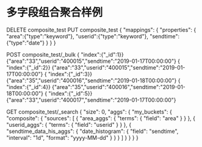 # 多字段组合聚合样例
DELETE composite_test
PUT composite_test
{
  "mappings": {
    "properties": {
      "area":{"type":"keyword"},
      "userid":{"type":"keyword"},
      "sendtime":{"type":"date"}
    }
  }
}

POST composite_test/_bulk
{ "index":{"_id":1}}
{"area":"33","userid":"400015","sendtime":"2019-01-17T00:00:00"}
{ "index":{"_id":2}}
{"area":"33","userid":"400015","sendtime":"2019-01-17T00:00:00"}
{ "index":{"_id":3}}
{"area":"35","userid":"400016","sendtime":"2019-01-18T00:00:00"}
{ "index":{"_id":4}}
{"area":"35","userid":"400016","sendtime":"2019-01-18T00:00:00"}
{ "index":{"_id":5}}
{"area":"33","userid":"400017","sendtime":"2019-01-17T00:00:00"}

GET composite_test/_search
{
  "size": 0,
  "aggs": {
    "my_buckets": {
      "composite": {
        "sources": [
          {
            "area_aggs": {
              "terms": {
                "field": "area"
              }
            }
          },
          {
            "userid_aggs": {
              "terms": {
                "field": "userid"
              }
            }
          },
          {
            "sendtime_data_his_aggs": {
              "date_histogram": {
                "field": "sendtime",
                "interval": "1d",
                "format": "yyyy-MM-dd"
              }
            }
          }
        ]
      }
    }
  }
}
